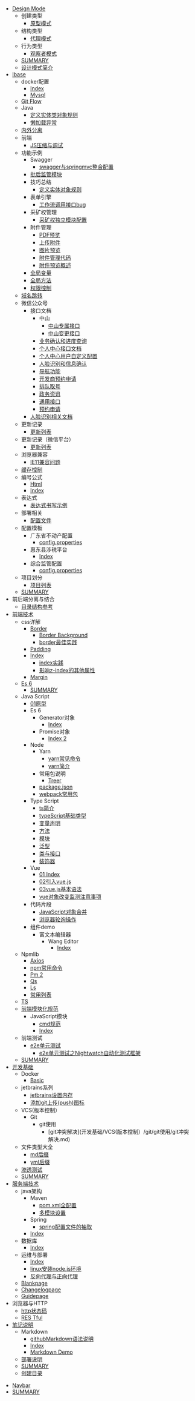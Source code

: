 #   

- [Design Mode](DesignMode/README.md)
  - 创建类型
    * [原型模式](DesignMode/创建类型/原型模式.md)
  - 结构类型
    * [代理模式](DesignMode/结构类型/代理模式.md)
  - 行为类型
    * [观察者模式](DesignMode/行为类型/观察者模式.md)
  * [SUMMARY](DesignMode/SUMMARY.md)
  * [设计模式简介](DesignMode/设计模式简介.md)
- [Ibase](ibase/README.md)
  - docker配置
    * [Index](ibase/docker配置/index.md)
    * [Mysql](ibase/docker配置/mysql.md)
  - [Git Flow](ibase/gitFlow/gitFlow.md)
  - Java
    * [定义实体类对象规则](ibase/java/定义实体类对象规则.md)
    * [懒加载异常](ibase/java/懒加载异常.md)
  - [内外分离](ibase/内外分离/内外分离.md)
  - 前端
    * [JS压缩与调试](ibase/前端/JS压缩与调试.md)
  - 功能示例
    - Swagger
      * [swagger与springmvc整合配置](ibase/功能示例/swagger/swagger与springmvc整合配置.md)
    - [批后监管模块](ibase/功能示例/批后监管模块/批后监管模块.md)
    - 技巧总结
      * [定义实体对象规则](ibase/功能示例/技巧总结/定义实体对象规则.md)
    - 表单引擎
      * [工作流调用接口bug](ibase/功能示例/表单引擎/工作流调用接口bug.md)
    - 采矿权管理
      * [采矿权独立模块配置](ibase/功能示例/采矿权管理/采矿权独立模块配置.md)
    - 附件管理
      * [PDF预览](ibase/功能示例/附件管理/PDF预览.md)
      * [上传附件](ibase/功能示例/附件管理/上传附件.md)
      * [图片预览](ibase/功能示例/附件管理/图片预览.md)
      * [附件管理代码](ibase/功能示例/附件管理/附件管理代码.md)
      * [附件预览概述](ibase/功能示例/附件管理/附件预览概述.md)
    * [全局变量](ibase/功能示例/全局变量.md)
    * [全局方法](ibase/功能示例/全局方法.md)
    * [权限控制](ibase/功能示例/权限控制.md)
  - [域名跳转](ibase/域名跳转/域名跳转.md)
  - 微信公众号
    - 接口文档
      - 中山
        * [中山专属接口](ibase/微信公众号/接口文档/中山/中山专属接口.md)
        * [中山变更接口](ibase/微信公众号/接口文档/中山/中山变更接口.md)
      * [业务确认和进度查询](ibase/微信公众号/接口文档/业务确认和进度查询.md)
      * [个人中心接口文档](ibase/微信公众号/接口文档/个人中心接口文档.md)
      * [个人中心用户自定义配置](ibase/微信公众号/接口文档/个人中心用户自定义配置.md)
      * [人脸识别和信息确认](ibase/微信公众号/接口文档/人脸识别和信息确认.md)
      * [导航功能](ibase/微信公众号/接口文档/导航功能.md)
      * [开发商预约申请](ibase/微信公众号/接口文档/开发商预约申请.md)
      * [排队取号](ibase/微信公众号/接口文档/排队取号.md)
      * [政务资讯](ibase/微信公众号/接口文档/政务资讯.md)
      * [通用接口](ibase/微信公众号/接口文档/通用接口.md)
      * [预约申请](ibase/微信公众号/接口文档/预约申请.md)
    * [人脸识别相关文档](ibase/微信公众号/人脸识别相关文档.md)
  - 更新记录
    * [更新列表](ibase/更新记录/更新列表.md)
  - 更新记录（微信平台）
    * [更新列表](ibase/更新记录（微信平台）/更新列表.md)
  - 浏览器兼容
    * [IE11兼容问题](ibase/浏览器兼容/IE11兼容问题.md)
  - [缓存控制](ibase/缓存控制/缓存控制.md)
  - 编号公式
    * [Html](ibase/编号公式/html.md)
    * [Index](ibase/编号公式/index.md)
  - 表达式
    * [表达式书写示例](ibase/表达式/表达式书写示例.md)
  - 部署相关
    * [配置文件](ibase/部署相关/配置文件.md)
  - 配置模板
    - 广东省不动产配置
      * [config.properties](ibase/配置模板/广东省不动产配置/config.properties.md)
    - 惠东县涉税平台
      * [Index](ibase/配置模板/惠东县涉税平台/index.md)
    - 综合监管配置
      * [config.properties](ibase/配置模板/综合监管配置/config.properties.md)
  - 项目划分
    * [项目列表](ibase/项目划分/项目列表.md)
  * [SUMMARY](ibase/SUMMARY.md)
- 前后端分离与结合
  * [目录结构参考](前后端分离与结合/目录结构参考.md)
- [前端技术](前端技术/README.md)
  - css详解
    - [Border](前端技术/css详解/border/border.md)
      * [Border Background](前端技术/css详解/border/border_background.md)
      * [border最佳实践](前端技术/css详解/border/border最佳实践.md)
    - [Padding](前端技术/css详解/padding/padding.md)
    - [Index](前端技术/css详解/z-index/z-index.md)
      * [index实践](前端技术/css详解/z-index/z-index实践.md)
      * [影响z-index的其他属性](前端技术/css详解/z-index/影响z-index的其他属性.md)
    * [Margin](前端技术/css详解/margin.md)
  - [Es 6](前端技术/es6/README.md)
    * [SUMMARY](前端技术/es6/SUMMARY.md)
  - Java Script
    - [01原型](前端技术/JavaScript/01原型/01原型.md)
    - Es 6
      - Generator对象
        * [Index](前端技术/JavaScript/es6/Generator对象/index.md)
      - Promise对象
        * [Index 2](前端技术/JavaScript/es6/Promise对象/index2.md)
    - Node
      - Yarn
        * [yarn常见命令](前端技术/JavaScript/node/yarn/yarn常见命令.md)
        * [yarn简介](前端技术/JavaScript/node/yarn/yarn简介.md)
      - 常用包说明
        * [Treer](前端技术/JavaScript/node/常用包说明/treer.md)
      * [package.json](前端技术/JavaScript/node/package.json.md)
      * [webpack常用包](前端技术/JavaScript/node/webpack常用包.md)
    - Type Script
      * [ts简介](前端技术/JavaScript/typeScript/ts简介.md)
      * [typeScript基础类型](前端技术/JavaScript/typeScript/typeScript基础类型.md)
      * [变量声明](前端技术/JavaScript/typeScript/变量声明.md)
      * [方法](前端技术/JavaScript/typeScript/方法.md)
      * [模块](前端技术/JavaScript/typeScript/模块.md)
      * [泛型](前端技术/JavaScript/typeScript/泛型.md)
      * [类与接口](前端技术/JavaScript/typeScript/类与接口.md)
      * [装饰器](前端技术/JavaScript/typeScript/装饰器.md)
    - Vue
      * [01 Index](前端技术/JavaScript/vue/01index.md)
      * [02引入vue.js](前端技术/JavaScript/vue/02引入vue.js.md)
      * [03vue.js基本语法](前端技术/JavaScript/vue/03vue.js基本语法.md)
      * [vue对象改变监测注意事项](前端技术/JavaScript/vue/vue对象改变监测注意事项.md)
    - 代码片段
      - [JavaScript对象合并](前端技术/JavaScript/代码片段/JavaScript对象合并/readme.md)
      * [浏览器轮询操作](前端技术/JavaScript/代码片段/浏览器轮询操作.md)
    - 组件demo
      - 富文本编辑器
        - Wang Editor
          * [Index](前端技术/JavaScript/组件demo/富文本编辑器/wangEditor/index.md)
  - Npmlib
    * [Axios](前端技术/npmlib/axios.md)
    * [npm常用命令](前端技术/npmlib/npm常用命令.md)
    * [Pm 2](前端技术/npmlib/pm2.md)
    * [Qs](前端技术/npmlib/qs.md)
    * [Ls](前端技术/npmlib/vue-ls.md)
    * [常用列表](前端技术/npmlib/常用列表.md)
  - [TS](前端技术/TS/README.md)
  - [前端模块化规范](前端技术/前端模块化规范/readme.md)
    - JavaScript模块
      * [cmd规范](前端技术/前端模块化规范/JavaScript模块/cmd规范.md)
      * [Index](前端技术/前端模块化规范/JavaScript模块/index.md)
  - 前端测试
    - [e2e单元测试](前端技术/前端测试/e2e单元测试/e2e单元测试.md)
      * [e2e单元测试之Nightwatch自动化测试框架](前端技术/前端测试/e2e单元测试/e2e单元测试之Nightwatch自动化测试框架.md)
  * [SUMMARY](前端技术/SUMMARY.md)
- [开发基础](开发基础/README.md)
  - Docker
    * [Basic](开发基础/docker/basic.md)
  - jetbrains系列
    * [jetbrains设置内存](开发基础/jetbrains系列/jetbrains设置内存.md)
    * [添加git上传(push)图标](开发基础/jetbrains系列/添加git上传(push)图标.md)
  - VCS(版本控制）
    - Git
      - git使用
        * [git冲突解决](开发基础/VCS(版本控制）/git/git使用/git冲突解决.md)
  - 文件类型大全
    * [md后缀](开发基础/文件类型大全/md后缀.md)
    * [yml后缀](开发基础/文件类型大全/yml后缀.md)
  - [渗透测试](开发基础/渗透测试/渗透测试.md)
  * [SUMMARY](开发基础/SUMMARY.md)
- [服务端技术](服务端技术/README.md)
  - java架构
    - Maven
      * [pom.xml全配置](服务端技术/java架构/maven/pom.xml全配置.md)
      * [多模块设置](服务端技术/java架构/maven/多模块设置.md)
    - Spring
      * [spring配置文件的抽取](服务端技术/java架构/spring/spring配置文件的抽取.md)
    * [Index](服务端技术/java架构/index.md)
  - 数据库
    * [Index](服务端技术/数据库/index.md)
  - 运维与部署
    * [Index](服务端技术/运维与部署/index.md)
    * [linux安装node.js环境](服务端技术/运维与部署/linux安装node.js环境.md)
    * [反向代理与正向代理](服务端技术/运维与部署/反向代理与正向代理.md)
  * [Blankpage](服务端技术/blankpage.md)
  * [Changelogpage](服务端技术/changelogpage.md)
  * [Guidepage](服务端技术/guidepage.md)
- 浏览器与HTTP
  * [http状态码](浏览器与HTTP/http状态码.md)
  * [RES Tful](浏览器与HTTP/RESTful.md)
- [笔记说明](笔记说明/README.md)
  - Markdown
    * [githubMarkdown语法说明](笔记说明/markdown/githubMarkdown语法说明.md)
    * [Index](笔记说明/markdown/index.md)
    * [Markdown Demo](笔记说明/markdown/markdownDemo.md)
  - [部署说明](笔记说明/部署说明/readme.md)
  * [SUMMARY](笔记说明/SUMMARY.md)
  * [创建目录](笔记说明/创建目录.md)
* [Navbar](_navbar.md)
* [SUMMARY](SUMMARY.md)
